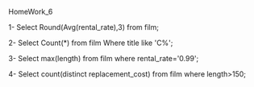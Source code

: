 HomeWork_6

1- Select Round(Avg(rental_rate),3) from film;


2- Select Count(*) from film Where title like 'C%';


3- Select max(length) from film where rental_rate='0.99';


4- Select count(distinct replacement_cost) from film where length>150;

